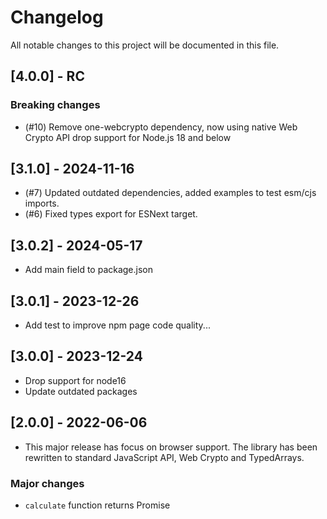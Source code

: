 # Changelog

All notable changes to this project will be documented in this file.

## [4.0.0] - RC

### Breaking changes

- (#10) Remove one-webcrypto dependency, now using native Web Crypto API
  drop support for Node.js 18 and below

## [3.1.0] - 2024-11-16

- (#7) Updated outdated dependencies, added examples to test esm/cjs imports.
- (#6) Fixed types export for ESNext target.

## [3.0.2] - 2024-05-17

- Add main field to package.json

## [3.0.1] - 2023-12-26

- Add test to improve npm page code quality...

## [3.0.0] - 2023-12-24

- Drop support for node16
- Update outdated packages

## [2.0.0] - 2022-06-06

- This major release has focus on browser support. The library has been rewritten to standard JavaScript API, Web Crypto and TypedArrays.

### Major changes

- `calculate` function returns Promise<Uint8Array>

